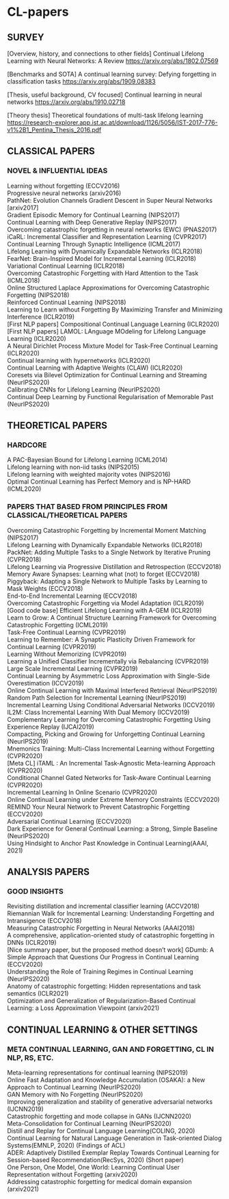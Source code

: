 # CL-papers

## SURVEY
[Overview, history, and connections to other fields] Continual Lifelong Learning with Neural Networks: A Review
https://arxiv.org/abs/1802.07569

[Benchmarks and SOTA] A continual learning survey: Defying forgetting in classification tasks
https://arxiv.org/abs/1909.08383

[Thesis, useful background, CV focused] Continual learning in neural networks
https://arxiv.org/abs/1910.02718

[Theory thesis] Theoretical foundations of multi-task lifelong learning
https://research-explorer.app.ist.ac.at/download/1126/5056/IST-2017-776-v1%2B1_Pentina_Thesis_2016.pdf


## CLASSICAL PAPERS
### NOVEL & INFLUENTIAL IDEAS
Learning without forgetting (ECCV2016)  
Progressive neural networks (arxiv2016)  
PathNet: Evolution Channels Gradient Descent in Super Neural Networks [arxiv2017]  
Gradient Episodic Memory for Continual Learning (NIPS2017)  
Continual Learning with Deep Generative Replay (NIPS2017)  
Overcoming catastrophic forgetting in neural networks (EWC) (PNAS2017)  
iCaRL: Incremental Classifier and Representation Learning (CVPR2017)  
Continual Learning Through Synaptic Intelligence (ICML2017)  
Lifelong Learning with Dynamically Expandable Networks (ICLR2018)  
FearNet: Brain-Inspired Model for Incremental Learning (ICLR2018)  
Variational Continual Learning (ICLR2018)  
Overcoming Catastrophic Forgetting with Hard Attention to the Task (ICML2018)  
Online Structured Laplace Approximations for Overcoming Catastrophic Forgetting (NIPS2018)  
Reinforced Continual Learning (NIPS2018)   
Learning to Learn without Forgetting By Maximizing Transfer and Minimizing Interference (ICLR2019)  
[First NLP papers] Compositional Continual Language Learning (ICLR2020)  
[First NLP papers] LAMOL: LAnguage MOdeling for Lifelong Language Learning (ICLR2020)  
A Neural Dirichlet Process Mixture Model for Task-Free Continual Learning (ICLR2020)  
Continual learning with hypernetworks (ICLR2020)  
Continual Learning with Adaptive Weights (CLAW) (ICLR2020)  
Coresets via Bilevel Optimization for Continual Learning and Streaming (NeurIPS2020)  
Calibrating CNNs for Lifelong Learning (NeurIPS2020)  
Continual Deep Learning by Functional Regularisation of Memorable Past (NeurIPS2020)   

## THEORETICAL PAPERS
### HARDCORE
A PAC-Bayesian Bound for Lifelong Learning (ICML2014)  
Lifelong learning with non-iid tasks (NIPS2015)  
Lifelong learning with weighted majority votes (NIPS2016)  
Optimal Continual Learning has Perfect Memory and is NP-HARD (ICML2020)  

### PAPERS THAT BASED FROM PRINCIPLES FROM CLASSICAL/THEORETICAL PAPERS
Overcoming Catastrophic Forgetting by Incremental Moment Matching (NIPS2017)  
Lifelong Learning with Dynamically Expandable Networks (ICLR2018)  
PackNet: Adding Multiple Tasks to a Single Network by Iterative Pruning (CVPR2018)  
Lifelong Learning via Progressive Distillation and Retrospection (ECCV2018)  
Memory Aware Synapses: Learning what (not) to forget (ECCV2018)  
Piggyback: Adapting a Single Network to Multiple Tasks by Learning to Mask Weights (ECCV2018)  
End-to-End Incremental Learning (ECCV2018)   
Overcoming Catastrophic Forgetting via Model Adaptation (ICLR2019)  
[Good code base] Efficient Lifelong Learning with A-GEM (ICLR2019)  
Learn to Grow: A Continual Structure Learning Framework for Overcoming Catastrophic Forgetting (ICML2019)  
Task-Free Continual Learning (CVPR2019)  
Learning to Remember: A Synaptic Plasticity Driven Framework for Continual Learning (CVPR2019)   
Learning Without Memorizing (CVPR2019)   
Learning a Unified Classifier Incrementally via Rebalancing (CVPR2019)   
Large Scale Incremental Learning (CVPR2019)  
Continual Learning by Asymmetric Loss Approximation with Single-Side Overestimation (ICCV2019)  
Online Continual Learning with Maximal Interfered Retrieval (NeurIPS2019)  
Random Path Selection for Incremental Learning (NeurIPS2019)  
Incremental Learning Using Conditional Adversarial Networks (ICCV2019)  
IL2M: Class Incremental Learning With Dual Memory (ICCV2019)  
Complementary Learning for Overcoming Catastrophic Forgetting Using Experience Replay (IJCAI2019)  
Compacting, Picking and Growing for Unforgetting Continual Learning (NeurIPS2019)  
Mnemonics Training: Multi-Class Incremental Learning without Forgetting (CVPR2020)  
[Meta CL] iTAML : An Incremental Task-Agnostic Meta-learning Approach (CVPR2020)  
Conditional Channel Gated Networks for Task-Aware Continual Learning (CVPR2020)  
Incremental Learning In Online Scenario (CVPR2020)  
Online Continual Learning under Extreme Memory Constraints (ECCV2020)  
REMIND Your Neural Network to Prevent Catastrophic Forgetting (ECCV2020)  
Adversarial Continual Learning (ECCV2020)  
Dark Experience for General Continual Learning: a Strong, Simple Baseline (NeurIPS2020)   
Using Hindsight to Anchor Past Knowledge in Continual Learning(AAAI, 2021)  


## ANALYSIS PAPERS
### GOOD INSIGHTS
Revisiting distillation and incremental classifier learning (ACCV2018)  
Riemannian Walk for Incremental Learning: Understanding Forgetting and Intransigence (ECCV2018)  
Measuring Catastrophic Forgetting in Neural Networks (AAAI2018)  
A comprehensive, application-oriented study of catastrophic forgetting in DNNs (ICLR2019)  
[Nice summary paper, but the proposed method doesn’t work] GDumb: A Simple Approach that Questions Our Progress in Continual Learning (ECCV2020)   
Understanding the Role of Training Regimes in Continual Learning (NeurIPS2020)   
Anatomy of catastrophic forgetting: Hidden representations and task semantics (ICLR2021)  
Optimization and Generalization of Regularization-Based Continual Learning: a Loss Approximation Viewpoint (arxiv2021)  

## CONTINUAL LEARNING & OTHER SETTINGS
### META CONTINUAL LEARNING, GAN AND FORGETTING, CL IN NLP, RS, ETC.
Meta-learning representations for continual learning (NIPS2019)  
Online Fast Adaptation and Knowledge Accumulation (OSAKA): a New Approach to Continual Learning (NeurIPS2020)  
GAN Memory with No Forgetting (NeurIPS2020)   
Improving generalization and stability of generative adversarial networks (IJCNN2019)  
Catastrophic forgetting and mode collapse in GANs (IJCNN2020)  
Meta-Consolidation for Continual Learning (NeurIPS2020)   
Distill and Replay for Continual Language Learning(COLING, 2020)  
Continual Learning for Natural Language Generation in Task-oriented Dialog Systems(EMNLP, 2020) (Findings of ACL)  
ADER: Adaptively Distilled Exemplar Replay Towards Continual Learning for Session-based Recommendation(RecSys, 2020) (Short paper)  
One Person, One Model, One World: Learning Continual User Representation without Forgetting (arxiv2020)  
Addressing catastrophic forgetting for medical domain expansion (arxiv2021)
